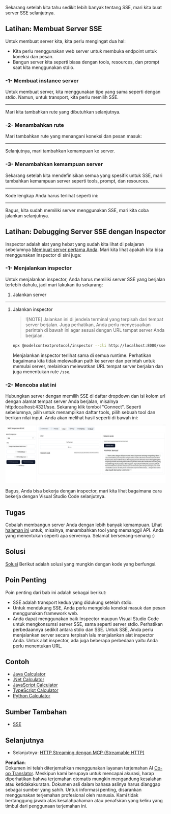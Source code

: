 <!--
CO_OP_TRANSLATOR_METADATA:
{
  "original_hash": "d90ca3d326c48fab2ac0ebd3a9876f59",
  "translation_date": "2025-07-13T19:59:00+00:00",
  "source_file": "03-GettingStarted/05-sse-server/README.md",
  "language_code": "id"
}
-->
Sekarang setelah kita tahu sedikit lebih banyak tentang SSE, mari kita buat server SSE selanjutnya.

## Latihan: Membuat Server SSE

Untuk membuat server kita, kita perlu mengingat dua hal:

- Kita perlu menggunakan web server untuk membuka endpoint untuk koneksi dan pesan.
- Bangun server kita seperti biasa dengan tools, resources, dan prompt saat kita menggunakan stdio.

### -1- Membuat instance server

Untuk membuat server, kita menggunakan tipe yang sama seperti dengan stdio. Namun, untuk transport, kita perlu memilih SSE.

---

Mari kita tambahkan rute yang dibutuhkan selanjutnya.

### -2- Menambahkan rute

Mari tambahkan rute yang menangani koneksi dan pesan masuk:

---

Selanjutnya, mari tambahkan kemampuan ke server.

### -3- Menambahkan kemampuan server

Sekarang setelah kita mendefinisikan semua yang spesifik untuk SSE, mari tambahkan kemampuan server seperti tools, prompt, dan resources.

---

Kode lengkap Anda harus terlihat seperti ini:

---

Bagus, kita sudah memiliki server menggunakan SSE, mari kita coba jalankan selanjutnya.

## Latihan: Debugging Server SSE dengan Inspector

Inspector adalah alat yang hebat yang sudah kita lihat di pelajaran sebelumnya [Membuat server pertama Anda](/03-GettingStarted/01-first-server/README.md). Mari kita lihat apakah kita bisa menggunakan Inspector di sini juga:

### -1- Menjalankan inspector

Untuk menjalankan inspector, Anda harus memiliki server SSE yang berjalan terlebih dahulu, jadi mari lakukan itu sekarang:

1. Jalankan server

---

1. Jalankan inspector

    > ![NOTE]
    > Jalankan ini di jendela terminal yang terpisah dari tempat server berjalan. Juga perhatikan, Anda perlu menyesuaikan perintah di bawah ini agar sesuai dengan URL tempat server Anda berjalan.

    ```sh
    npx @modelcontextprotocol/inspector --cli http://localhost:8000/sse --method tools/list
    ```

    Menjalankan inspector terlihat sama di semua runtime. Perhatikan bagaimana kita tidak melewatkan path ke server dan perintah untuk memulai server, melainkan melewatkan URL tempat server berjalan dan juga menentukan rute `/sse`.

### -2- Mencoba alat ini

Hubungkan server dengan memilih SSE di daftar dropdown dan isi kolom url dengan alamat tempat server Anda berjalan, misalnya http:localhost:4321/sse. Sekarang klik tombol "Connect". Seperti sebelumnya, pilih untuk menampilkan daftar tools, pilih sebuah tool dan berikan nilai input. Anda akan melihat hasil seperti di bawah ini:

![Server SSE berjalan di inspector](../../../../translated_images/sse-inspector.d86628cc597b8fae807a31d3d6837842f5f9ee1bcc6101013fa0c709c96029ad.id.png)

Bagus, Anda bisa bekerja dengan inspector, mari kita lihat bagaimana cara bekerja dengan Visual Studio Code selanjutnya.

## Tugas

Cobalah membangun server Anda dengan lebih banyak kemampuan. Lihat [halaman ini](https://api.chucknorris.io/) untuk, misalnya, menambahkan tool yang memanggil API. Anda yang menentukan seperti apa servernya. Selamat bersenang-senang :)

## Solusi

[Solusi](./solution/README.md) Berikut adalah solusi yang mungkin dengan kode yang berfungsi.

## Poin Penting

Poin penting dari bab ini adalah sebagai berikut:

- SSE adalah transport kedua yang didukung setelah stdio.
- Untuk mendukung SSE, Anda perlu mengelola koneksi masuk dan pesan menggunakan framework web.
- Anda dapat menggunakan baik Inspector maupun Visual Studio Code untuk mengkonsumsi server SSE, sama seperti server stdio. Perhatikan perbedaannya sedikit antara stdio dan SSE. Untuk SSE, Anda perlu menjalankan server secara terpisah lalu menjalankan alat inspector Anda. Untuk alat inspector, ada juga beberapa perbedaan yaitu Anda perlu menentukan URL.

## Contoh

- [Java Calculator](../samples/java/calculator/README.md)
- [.Net Calculator](../../../../03-GettingStarted/samples/csharp)
- [JavaScript Calculator](../samples/javascript/README.md)
- [TypeScript Calculator](../samples/typescript/README.md)
- [Python Calculator](../../../../03-GettingStarted/samples/python)

## Sumber Tambahan

- [SSE](https://developer.mozilla.org/en-US/docs/Web/API/Server-sent_events)

## Selanjutnya

- Selanjutnya: [HTTP Streaming dengan MCP (Streamable HTTP)](../06-http-streaming/README.md)

**Penafian**:  
Dokumen ini telah diterjemahkan menggunakan layanan terjemahan AI [Co-op Translator](https://github.com/Azure/co-op-translator). Meskipun kami berupaya untuk mencapai akurasi, harap diperhatikan bahwa terjemahan otomatis mungkin mengandung kesalahan atau ketidakakuratan. Dokumen asli dalam bahasa aslinya harus dianggap sebagai sumber yang sahih. Untuk informasi penting, disarankan menggunakan terjemahan profesional oleh manusia. Kami tidak bertanggung jawab atas kesalahpahaman atau penafsiran yang keliru yang timbul dari penggunaan terjemahan ini.